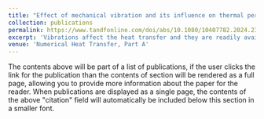 ```yaml
---
title: "Effect of mechanical vibration and its influence on thermal performance of a nanofluid heat exchanger"
collection: publications
permalink: https://www.tandfonline.com/doi/abs/10.1080/10407782.2024.2331589
excerpt: 'Vibrations affect the heat transfer and they are readily available, why not utilize them?'
venue: 'Numerical Heat Transfer, Part A'
---
```


The contents above will be part of a list of publications, if the user clicks the link for the publication than the contents of section will be rendered as a full page, allowing you to provide more information about the paper for the reader. When publications are displayed as a single page, the contents of the above "citation" field will automatically be included below this section in a smaller font.
